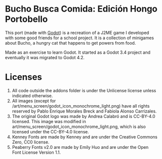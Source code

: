 # Bucho Busca Comida: Edición Hongo Portobello

This port (made with [Godot](https://godotengine.org)) is a recreation of a 
J2ME game I developed with some good friends for a school project. 
It is a collection of minigames about Bucho, a hungry cat that happens to get 
powers from food.

Made as an exercise to learn Godot. It started as a Godot 3.4 project and 
eventually it was migrated to Godot 4.2.

# Licenses

1. All code outside the addons folder is under the Unlicense license unless indicated otherwise.
2. All images (except for /art/menu_screen/godot_icon_monochrome_light.png) have all rights reserved by Pablo Enrique Morales Breck and Fabiola Alonso Carrizales.
3. The original Godot logo was made by Andrea Calabró and is CC-BY-4.0 licensed. This image was modified in art/menu_screen/godot_icon_monochrome_light.png, which is also licensed under the CC-BY-4.0 license.
4. Kenney Fonts are made by Kenney and are under the Creative Commons Zero, CC0 license.
5. Peaberry Fonts v2.0 are made by Emily Huo and are under the Open Font License Version 1.1.
